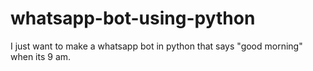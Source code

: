 # whatsapp-bot-using-python
I just want to make a whatsapp bot in python that says "good morning" when its 9 am.
